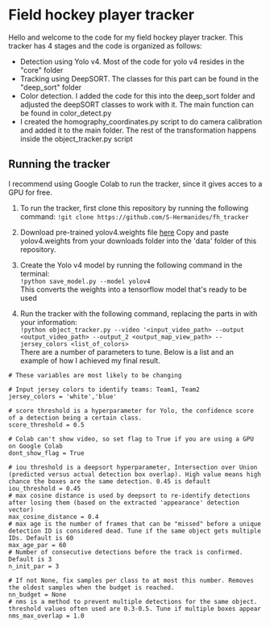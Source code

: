 # Field hockey player tracker

Hello and welcome to the code for my field hockey player tracker. 
This tracker has 4 stages and the code is organized as follows:
* Detection using Yolo v4. Most of the code for yolo v4 resides in the "core" folder
* Tracking using DeepSORT. The classes for this part can be found in the "deep_sort" folder
* Color detection. I added the code for this into the deep_sort folder and adjusted the deepSORT 
classes to work with it. The main function can be found in color_detect.py
* I created the homography_coordinates.py script to do camera calibration and added it to the main folder.
The rest of the transformation happens inside the object_tracker.py script

## Running the tracker

I recommend using Google Colab to run the tracker, since it gives acces to a GPU for free.

1. To run the tracker, first clone this repository by running the following command:
```!git clone https://github.com/S-Hermanides/fh_tracker```

2. Download pre-trained yolov4.weights file [here](https://drive.google.com/open?id=1cewMfusmPjYWbrnuJRuKhPMwRe_b9PaT)
Copy and paste yolov4.weights from your downloads folder into the 'data' folder of this repository.

3. Create the Yolo v4 model by running the following command in the terminal:  
```!python save_model.py --model yolov4```  
This converts the weights into a tensorflow model that's ready to be used

4. Run the tracker with the following command, replacing the parts in <brackets> with your information:  
```!python object_tracker.py --video '<input_video_path> --output <output_video_path> --output_2 <output_map_view_path> --jersey_colors <list_of_colors>```  
There are a number of parameters to tune. Below is a list and an example of how I achieved my final result.

```
# These variables are most likely to be changing

# Input jersey colors to identify teams: Team1, Team2
jersey_colors = 'white','blue'

# score threshold is a hyperparameter for Yolo, the confidence score of a detection being a certain class.
score_threshold = 0.5

# Colab can't show video, so set flag to True if you are using a GPU on Google Colab
dont_show_flag = True

# iou threshold is a deepsort hyperparameter, Intersection over Union (predicted versus actual detection box overlap). High value means high chance the boxes are the same detection. 0.45 is default
iou_threshold = 0.45
# max cosine distance is used by deepsort to re-identify detections after losing them (based on the extracted 'appearance' detection vector)
max_cosine_distance = 0.4
# max age is the number of frames that can be "missed" before a unique detection ID is considered dead. Tune if the same object gets multiple IDs. Default is 60
max_age_par = 60
# Number of consecutive detections before the track is confirmed. Default is 3
n_init_par = 3

# If not None, fix samples per class to at most this number. Removes the oldest samples when the budget is reached.
nn_budget = None
# nms is a method to prevent multiple detections for the same object. threshold values often used are 0.3-0.5. Tune if multiple boxes appear
nms_max_overlap = 1.0
```